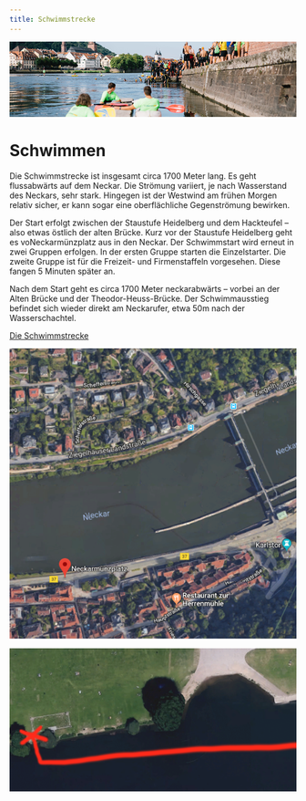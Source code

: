 ```yaml
---
title: Schwimmstrecke
---
```


![Schwimmstrecke](/img/banner/Schwimmen.png)

# Schwimmen

Die Schwimmstrecke ist insgesamt circa 1700 Meter lang. Es geht flussabwärts auf dem Neckar. Die Strömung variiert, je nach Wasserstand des Neckars, sehr stark. Hingegen ist der Westwind am frühen Morgen relativ sicher, er kann sogar eine oberflächliche Gegenströmung bewirken.

Der Start erfolgt zwischen der Staustufe Heidelberg und dem Hackteufel – also etwas östlich der alten Brücke. Kurz vor der Staustufe Heidelberg geht es voNeckarmünzplatz aus in den Neckar. Der Schwimmstart wird erneut in zwei Gruppen erfolgen. In der ersten Gruppe starten die Einzelstarter. Die zweite Gruppe ist für die Freizeit- und Firmenstaffeln vorgesehen. Diese fangen 5 Minuten später an.

Nach dem Start geht es circa 1700 Meter neckarabwärts – vorbei an der Alten Brücke und der Theodor-Heuss-Brücke. Der Schwimmausstieg befindet sich wieder direkt am Neckarufer, etwa 50m nach der Wasserschachtel.

[Die Schwimmstrecke](https://www.google.de/maps/@49.4125758,8.701768,1549m/data=!3m1!1e3)

![Schwimmstart](img/Schwimmstart.png)

![Schwimmausstieg](img/Schwimmausstieg.png)
